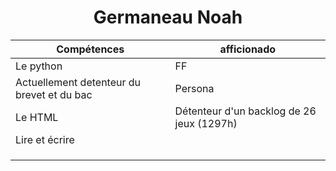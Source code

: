 <h1 align = "center"> Germaneau Noah </h1>

Compétences                                  |   afficionado
---------------------------------------------|-------------------------------------------
Le python                                    |  FF
Actuellement detenteur du brevet et du bac   |  Persona
Le HTML                                      |  Détenteur d'un backlog de 26 jeux (1297h)
Lire et écrire                               |
                                             |
                                             |
                                             |
